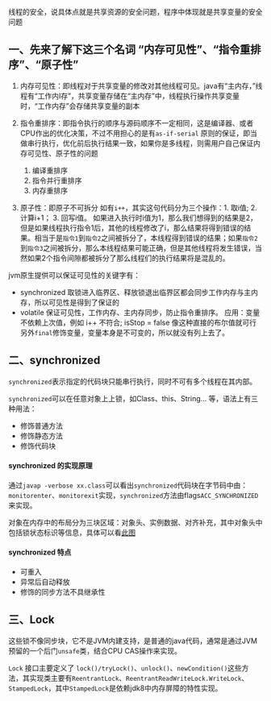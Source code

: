 线程的安全，说具体点就是共享资源的安全问题，程序中体现就是共享变量的安全问题

## 一、先来了解下这三个名词 “内存可见性”、“指令重排序”、“原子性”

1. 内存可见性：即线程对于共享变量的修改对其他线程可见。java有“主内存，”线程有“工作内I存”，共享变量存储在“主内存”中，线程执行操作共享变量时，“工作内存”会存储共享变量的副本

2. 指令重排序：即指令执行的顺序与源码顺序不一定相同，这是编译器、或者CPU作出的优化决策，不过不用担心的是有`as-if-serial` 原则的保证，即当做串行执行，优化前后执行结果一致，如果你是多线程，则需用户自己保证内存可见性、原子性的问题
    1. 编译重排序
    2. 指令并行重排序
    3. 内存重排序

3. 原子性：即原子不可拆分
如有`i++`，其实这句代码分为三个操作：1. 取i值; 2. 计算i+1； 3. 回写i值。 如果进入执行时i值为1，那么我们想得到的结果是2，但是如果线程执行指令1后，其他的线程修改了i，那么结果将得到错误的结果。相当于是`指令1`到`指令2`之间被拆分了，本线程得到错误的结果；如果`指令2`到`指令3`之间被拆分，那么本线程结果可能正确，但是其他线程将发生错误，当然如果2个指令间隙都被拆分了那么线程们的执行结果将是混乱的。


jvm原生提供可以保证可见性的关键字有：
* synchronized 取锁进入临界区、释放锁退出临界区都会同步工作内存与主内存，所以可见性是得到了保证的
* volatile 保证可见性，工作内存、主内存同步，防止指令重排序。 应用：变量不依赖上次值，例如 i++ 不符合; isStop = false 像这种直接的布尔值就可行
另外`final`修饰变量，变量本身是不可变的，所以就没有列上去了。

## 二、synchronized
`synchronized`表示指定的代码块只能串行执行，同时不可有多个线程在其内部。

`synchronized`可以在任意对象上上锁，如Class、this、String... 等，语法上有三种用法：
* 修饰普通方法
* 修饰静态方法
* 修饰代码块

#### synchronized 的实现原理
通过`javap -verbose xx.class`可以看出`synchronized`代码块在字节码中由：`monitorenter`、`monitorexit`实现，`synchronized`方法由flags`ACC_SYNCHRONIZED`来实现。

对象在内存中的布局分为三块区域：对象头、实例数据、对齐补充，其中对象头中包括锁状态标识等信息，具体可以看[此图](http://naotu.baidu.com/file/745bd47a5fa5990d78050a6d24d84301?token=c5e19fc8520cacfd)

#### synchronized 特点
* 可重入
* 异常后自动释放
* 修饰的同步方法不具继承性

## 三、Lock
这些锁不像同步块，它不是JVM内建支持，是普通的java代码，通常是通过JVM预留的一个后门`unsafe`类，结合CPU CAS操作来实现。

`Lock` 接口主要定义了 `lock()/tryLock()`、`unlock()`、`newCondition()`这些方法，其实现类主要有`ReentrantLock`、`ReentrantReadWriteLock.WriteLock`、`StampedLock`，其中`StampedLock`是依赖jdk8中内存屏障的特性实现。